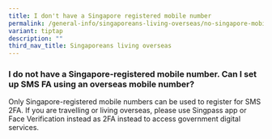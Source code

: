 ```yaml
---
title: I don't have a Singapore registered mobile number
permalink: /general-info/singaporeans-living-overseas/no-singapore-mobile-number/
variant: tiptap
description: ""
third_nav_title: Singaporeans living overseas
---
```

<h3>I do not have a Singapore-registered mobile number. Can I set up SMS FA using an overseas mobile number?</h3>
<p>Only Singapore-registered mobile numbers can be used to register for SMS
2FA. If you are travelling or living overseas, please use Singpass app
or Face Verification instead as 2FA instead to access government digital
services.</p>